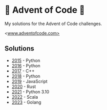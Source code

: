 # 🎄 Advent of Code 🎄

My solutions for the Advent of Code challenges.

<www.adventofcode.com>

## Solutions

- [2015](2015) - Python
- [2016](2016) - Python
- [2017](2017) - C++
- [2018](2018) - Python
- [2019](2019) - JavaScript
- [2020](2020) - Rust
- [2021](2021) - Python 3.10
- [2022](2022) - Scala
- [2023](aoc2023) - Golang
